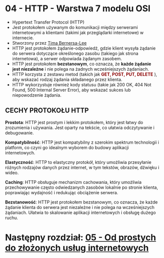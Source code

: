 # 04 - HTTP - Warstwa 7 modelu OSI

* Hypertext Transfer Protocol (HTTP)
* Jest protokołem używanym do komunikacji między serwerami internetowymi a klientami (takimi jak przeglądarki
  internetowe) w internecie.
* Stworzony przez [Tima Bernersa-Lee](https://en.wikipedia.org/wiki/Tim_Berners-Lee)
* HTTP jest protokołem żądanie-odpowiedź, gdzie klient wysyła żądanie do serwera dotyczące określonego
  zasobu (takiego jak strona internetowa), a serwer
  odpowiada żądanym zasobem.
* HTTP jest protokołem **bezstanowym**, co oznacza, że **każde żądanie jest niezależne** i nie polega na żadnych
  wcześniejszych żądaniach.
* HTTP korzysta z zestawu metod (takich jak <span style="color:darkred"> **GET, POST,
  PUT, DELETE** </span>), aby wskazać rodzaj żądania składanego
  przez klienta.
* HTTP wykorzystuje również kody statusu (takie jak 200
  OK, 404 Not Found, 500 Internal Server Error), aby
  wskazać sukces lub niepowodzenie żądania.

## CECHY PROTOKOŁU HTTP

**Prostota**: HTTP jest prostym i lekkim protokołem, który jest łatwy do zrozumienia i używania. Jest oparty na
  tekście, co ułatwia odczytywanie i debugowanie.
<br>

**Kompatybilność**: HTTP jest kompatybilny z szerokim spektrum technologii i platform, co
  czyni go idealnym wyborem do budowy aplikacji internetowych.
<br>

**Elastyczność**: HTTP to elastyczny protokół, który umożliwia przesyłanie różnych rodzajów
  danych przez internet, w tym tekstów, obrazów, dźwięku i wideo.
<br>

**Caching**: HTTP obsługuje mechanizm cachowania, który umożliwia przechowywanie często
  odwiedzanych zasobów lokalnie po stronie klienta, poprawiając wydajność i redukując
  obciążenie serwera.<br>

**Bezstanowość**: HTTP jest protokołem bezstanowym, co oznacza, że każde żądanie klienta
  do serwera jest niezależne i nie polega na wcześniejszych żądaniach. Ułatwia to skalowanie
  aplikacji internetowych i obsługę dużego ruchu.

# Następny rozdział: [05 - Od prostych do złożonych usług internetowych](05.md)

